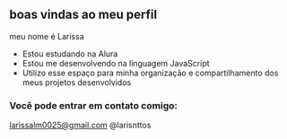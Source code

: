 ## boas vindas ao meu perfil

meu nome é Larissa

- Estou estudando na Alura
- Estou me desenvolvendo na linguagem JavaScript
- Utilizo esse espaço para minha organização e compartilhamento dos meus projetos desenvolvidos

### Você pode entrar em contato comigo:

larissalm0025@gmail.com
@larisnttos
